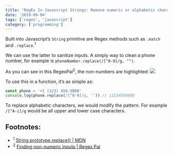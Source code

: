 ```yaml
---
title: 'RegEx In Javascript Strings: Remove numeric or alphabetic characters'
date: '2019-09-04'
tags: ['regex', 'javascript']
category: ['programming']
---
```


Built into Javascript’s `String` primitive are Regex methods such as `.match` and `.replace`.<sup>1</sup>

We can use the latter to sanitize inputs. A simply way to clean a phone number, for example is `phoneNumber.replace(/[^0-9]/g, "")`.

As you can see in this RegexPal<sup>2</sup>, the non-numbers are highlighted:
![](&&&SFLOCALFILEPATH&&&84A7585C-79E0-4644-84FD-6956C5317A0F.png)

To use this in a function, it’s as simple as:

```javascript
const phone = '+1 (123) 456-9800'
console.log(phone.replace(/[^0-9]/g, '')) // 11234569800
```

To replace alphabetic characters, we would modify the pattern. For example `/[^A-z]/g` would be all upper and lower case characters.

## Footnotes:

- <sup>1</sup> [String.prototype.replace() | MDN](https://developer.mozilla.org/en-US/docs/Web/JavaScript/Reference/Global_Objects/String/replace)
- <sup>2</sup> [Finding non-numeric inputs | Regex Pal](https://www.regexpal.com/?fam=111143)
